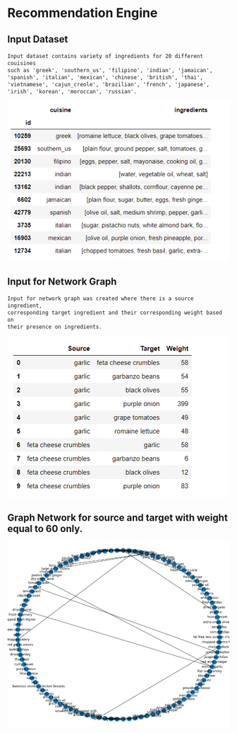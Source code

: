 # Recommendation Engine

## Input Dataset
    Input dataset contains variety of ingredients for 20 different couisines
    such as 'greek', 'southern_us', 'filipino', 'indian', 'jamaican',
    'spanish', 'italian', 'mexican', 'chinese', 'british', 'thai',
    'vietnamese', 'cajun_creole', 'brazilian', 'french', 'japanese',
    'irish', 'korean', 'moroccan', 'russian'. 


<img src = 'Figures/Input_Cuisine_dataset.png'>

## Input for Network Graph
    Input for network graph was created where there is a source ingredient,
    corresponding target ingredient and their corresponding weight based on
    their presence on ingredients.

<img src = 'Figures/Graph_input_with_Weight.png'>


## Graph Network for source and target with weight equal to 60 only.

<img src = 'Figures/Ingredients_Graph.png'>

